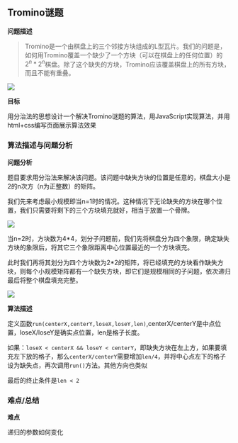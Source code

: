## Tromino谜题



**问题描述**

> Tromino是一个由棋盘上的三个邻接方块组成的L型瓦片。我们的问题是，如何用Tromino覆盖一个缺少了一个方块（可以在棋盘上的任何位置）的$2^n*2^n$棋盘。除了这个缺失的方块，Tromino应该覆盖棋盘上的所有方块，而且不能有重叠。

![](https://cansiny.oss-cn-shanghai.aliyuncs.com/images/1621344448968.png)

**目标**

用分治法的思想设计一个解决Tromino谜题的算法，用JavaScript实现算法，并用html+css编写页面展示算法效果

### 算法描述与问题分析

**问题分析**

题目要求用分治法来解决该问题。该问题中缺失方块的位置是任意的，棋盘大小是2的n次方（n为正整数）的矩阵。

我们先来考虑最小规模即当n=1时的情况。这种情况下无论缺失的方块在哪个位置，我们只需要将剩下的三个方块填充就好，相当于放置一个骨牌。

![](https://cansiny.oss-cn-shanghai.aliyuncs.com/images/1621415146870.png)

当n=2时，方块数为4\*4，划分子问题前，我们先将棋盘分为四个象限，确定缺失方块的象限后，将其它三个象限距离中心位置最近的一个方块填充。

此时我们再将其划分为四个方块数为2\*2​的矩阵，将已经填充的方块看作缺失方块，则每个小规模矩阵都有一个缺失方块，即它们是规模相同的子问题，依次递归最后将整个棋盘填充完整。

![](https://cansiny.oss-cn-shanghai.aliyuncs.com/images/1621416001143.png)



**算法描述**

定义函数`run(centerX,centerY,loseX,loseY,len)`,centerX/centerY是中点位置，loseX/loseY是确实点位置，len是格子长度。

如果：`loseX < centerX && loseY < centerY`，即缺失方块在左上方，如果要填充左下放的格子，那么`centerX/centerY`需要增加`len/4`，并将中心点左下的格子设为缺失点，再次调用`run()`方法。其他方向也类似

最后的终止条件是`len < 2`

### 难点/总结

**难点**

递归的参数如何变化

